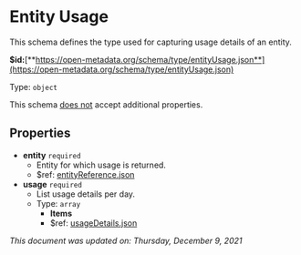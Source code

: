 # Entity Usage

This schema defines the type used for capturing usage details of an entity.

**$id:**[**https://open-metadata.org/schema/type/entityUsage.json**](https://open-metadata.org/schema/type/entityUsage.json)

Type: `object`

This schema <u>does not</u> accept additional properties.

## Properties
- **entity** `required`
  - Entity for which usage is returned.
  - $ref: [entityReference.json](entityreference.md)
- **usage** `required`
  - List usage details per day.
  - Type: `array`
    - **Items**
    - $ref: [usageDetails.json](usagedetails.md)

_This document was updated on: Thursday, December 9, 2021_
